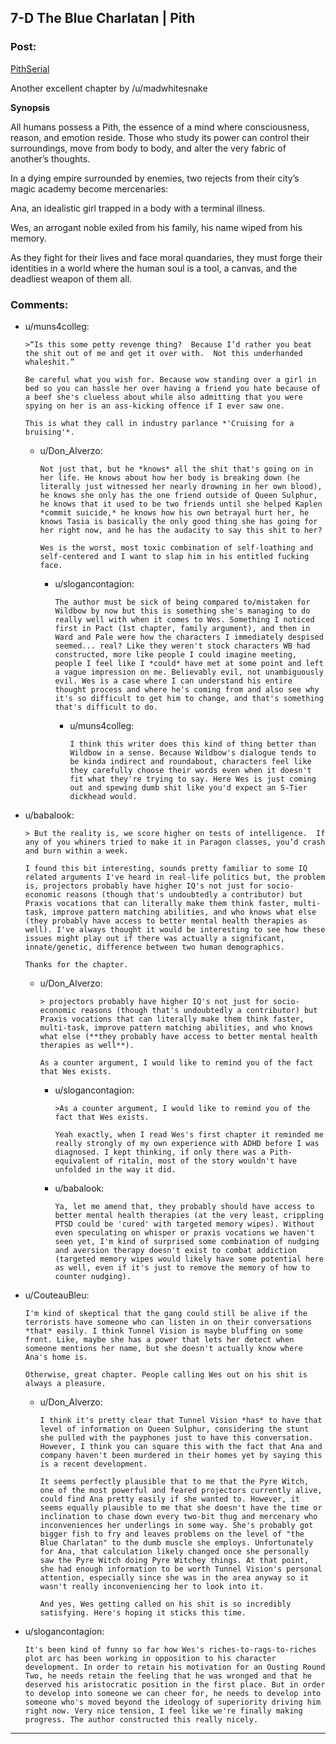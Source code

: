 ## 7-D The Blue Charlatan | Pith

### Post:

[PithSerial](https://pithserial.com/2020/07/21/7-d-the-blue-charlatan/)

Another excellent chapter by /u/madwhitesnake

**Synopsis**

All humans possess a Pith, the essence of a mind where consciousness, reason, and emotion reside. Those who study its power can control their surroundings, move from body to body, and alter the very fabric of another’s thoughts.

In a dying empire surrounded by enemies, two rejects from their city’s magic academy become mercenaries:

Ana, an idealistic girl trapped in a body with a terminal illness.

Wes, an arrogant noble exiled from his family, his name wiped from his memory.

As they fight for their lives and face moral quandaries, they must forge their identities in a world where the human soul is a tool, a canvas, and the deadliest weapon of them all.

### Comments:

- u/muns4colleg:
  ```
  >“Is this some petty revenge thing?  Because I’d rather you beat the shit out of me and get it over with.  Not this underhanded whaleshit.”

  Be careful what you wish for. Because wow standing over a girl in bed so you can hassle her over having a friend you hate because of a beef she's clueless about while also admitting that you were spying on her is an ass-kicking offence if I ever saw one.

  This is what they call in industry parlance *'Cruising for a bruising'*.
  ```

  - u/Don_Alverzo:
    ```
    Not just that, but he *knows* all the shit that's going on in her life. He knows about how her body is breaking down (he literally just witnessed her nearly drowning in her own blood), he knows she only has the one friend outside of Queen Sulphur, he knows that it used to be two friends until she helped Kaplen *commit suicide,* he knows how his own betrayal hurt her, he knows Tasia is basically the only good thing she has going for her right now, and he has the audacity to say this shit to her?

    Wes is the worst, most toxic combination of self-loathing and self-centered and I want to slap him in his entitled fucking face.
    ```

    - u/slogancontagion:
      ```
      The author must be sick of being compared to/mistaken for Wildbow by now but this is something she's managing to do really well with when it comes to Wes. Something I noticed first in Pact (1st chapter, family argument), and then in Ward and Pale were how the characters I immediately despised seemed... real? Like they weren't stock characters WB had constructed, more like people I could imagine meeting, people I feel like I *could* have met at some point and left a vague impression on me. Believably evil, not unambiguously evil. Wes is a case where I can understand his entire thought process and where he's coming from and also see why it's so difficult to get him to change, and that's something that's difficult to do.
      ```

      - u/muns4colleg:
        ```
        I think this writer does this kind of thing better than Wildbow in a sense. Because Wildbow's dialogue tends to be kinda indirect and roundabout, characters feel like they carefully choose their words even when it doesn't fit what they're trying to say. Here Wes is just coming out and spewing dumb shit like you'd expect an S-Tier dickhead would.
        ```

- u/babalook:
  ```
  > But the reality is, we score higher on tests of intelligence.  If any of you whiners tried to make it in Paragon classes, you’d crash and burn within a week.  

  I found this bit interesting, sounds pretty familiar to some IQ related arguments I've heard in real-life politics but, the problem is, projectors probably have higher IQ's not just for socio-economic reasons (though that's undoubtedly a contributor) but Praxis vocations that can literally make them think faster, multi-task, improve pattern matching abilities, and who knows what else (they probably have access to better mental health therapies as well). I've always thought it would be interesting to see how these issues might play out if there was actually a significant, innate/genetic, difference between two human demographics. 

  Thanks for the chapter.
  ```

  - u/Don_Alverzo:
    ```
    > projectors probably have higher IQ's not just for socio-economic reasons (though that's undoubtedly a contributor) but Praxis vocations that can literally make them think faster, multi-task, improve pattern matching abilities, and who knows what else (**they probably have access to better mental health therapies as well**).

    As a counter argument, I would like to remind you of the fact that Wes exists.
    ```

    - u/slogancontagion:
      ```
      >As a counter argument, I would like to remind you of the fact that Wes exists.

      Yeah exactly, when I read Wes's first chapter it reminded me really strongly of my own experience with ADHD before I was diagnosed. I kept thinking, if only there was a Pith-equivalent of ritalin, most of the story wouldn't have unfolded in the way it did.
      ```

    - u/babalook:
      ```
      Ya, let me amend that, they probably should have access to better mental health therapies (at the very least, crippling PTSD could be 'cured' with targeted memory wipes). Without even speculating on whisper or praxis vocations we haven't seen yet, I'm kind of surprised some combination of nudging and aversion therapy doesn't exist to combat addiction (targeted memory wipes would likely have some potential here as well, even if it's just to remove the memory of how to counter nudging).
      ```

- u/CouteauBleu:
  ```
  I'm kind of skeptical that the gang could still be alive if the terrorists have someone who can listen in on their conversations *that* easily. I think Tunnel Vision is maybe bluffing on some front. Like, maybe she has a power that lets her detect when someone mentions her name, but she doesn't actually know where Ana's home is.

  Otherwise, great chapter. People calling Wes out on his shit is always a pleasure.
  ```

  - u/Don_Alverzo:
    ```
    I think it's pretty clear that Tunnel Vision *has* to have that level of information on Queen Sulphur, considering the stunt she pulled with the payphones just to have this conversation. However, I think you can square this with the fact that Ana and company haven't been murdered in their homes yet by saying this is a recent development. 

    It seems perfectly plausible that to me that the Pyre Witch, one of the most powerful and feared projectors currently alive, could find Ana pretty easily if she wanted to. However, it seems equally plausible to me that she doesn't have the time or inclination to chase down every two-bit thug and mercenary who inconveniences her underlings in some way. She's probably got bigger fish to fry and leaves problems on the level of "the Blue Charlatan" to the dumb muscle she employs. Unfortunately for Ana, that calculation likely changed once she personally saw the Pyre Witch doing Pyre Witchey things. At that point, she had enough information to be worth Tunnel Vision's personal attention, especially since she was in the area anyway so it wasn't really inconveniencing her to look into it.

    And yes, Wes getting called on his shit is so incredibly satisfying. Here's hoping it sticks this time.
    ```

- u/slogancontagion:
  ```
  It's been kind of funny so far how Wes's riches-to-rags-to-riches plot arc has been working in opposition to his character development. In order to retain his motivation for an Ousting Round Two, he needs retain the feeling that he was wronged and that he deserved his aristocratic position in the first place. But in order to develop into someone we can cheer for, he needs to develop into someone who's moved beyond the ideology of superiority driving him right now. Very nice tension, I feel like we're finally making progress. The author constructed this really nicely.
  ```

---

